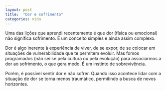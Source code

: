 ```yaml
---
layout: post
title:  "Dor e sofrimento"
categories: vida
---
```


Uma das lições que aprendi recentemente é que dor (física ou emocional) não significa sofrimento. É um conceito simples e ainda assim complexo.

Dor é algo inerente à experiência de viver, de se expor, de se colocar em situações de vulnerabilidade que te permitem evoluir. Mas fomos programados (não sei se pela cultura ou pela evolução) para associarmos a dor ao sofrimento, o que gera medo. É um instinto de sobrevivência.

Porém, é possível sentir dor e não sofrer. Quando isso acontece lidar com a situação de dor se torna menos traumático, permitindo a busca de novos horizontes.